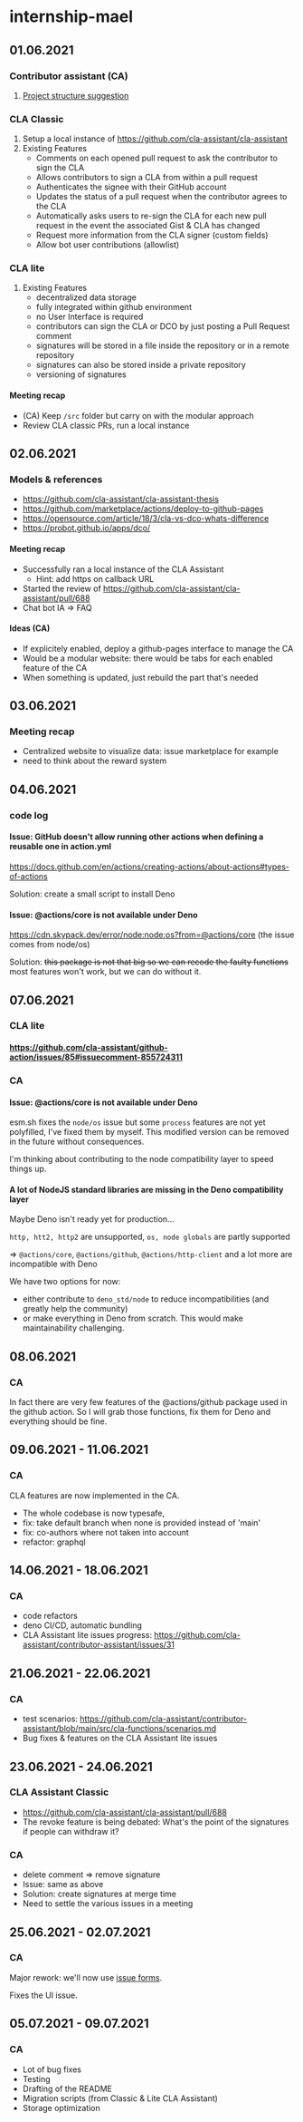# internship-mael

## 01.06.2021 
### Contributor assistant (CA)
1. [Project structure suggestion](https://github.com/cla-assistant/contributor-assistant/issues/14)

### CLA Classic
1. Setup a local instance of https://github.com/cla-assistant/cla-assistant  
2. Existing Features
    - Comments on each opened pull request to ask the contributor to sign the CLA
    - Allows contributors to sign a CLA from within a pull request
    - Authenticates the signee with their GitHub account
    - Updates the status of a pull request when the contributor agrees to the CLA
    - Automatically asks users to re-sign the CLA for each new pull request in the event the associated Gist & CLA has changed
    - Request more information from the CLA signer (custom fields)
    - Allow bot user contributions (allowlist)

### CLA lite
1. Existing Features
    - decentralized data storage
    - fully integrated within github environment
    - no User Interface is required
    - contributors can sign the CLA or DCO by just posting a Pull Request comment
    - signatures will be stored in a file inside the repository or in a remote repository
    - signatures can also be stored inside a private repository
    - versioning of signatures

#### Meeting recap
 - (CA) Keep `/src` folder but carry on with the modular approach
 - Review CLA classic PRs, run a local instance

## 02.06.2021
### Models & references
 - https://github.com/cla-assistant/cla-assistant-thesis
 - https://github.com/marketplace/actions/deploy-to-github-pages
 - https://opensource.com/article/18/3/cla-vs-dco-whats-difference
 - https://probot.github.io/apps/dco/

#### Meeting recap
 - Successfully ran a local instance of the CLA Assistant
   - Hint: add https on callback URL
 - Started the review of https://github.com/cla-assistant/cla-assistant/pull/688
 - Chat bot IA => FAQ

#### Ideas (CA)
  - If explicitely enabled, deploy a github-pages interface to manage the CA
  - Would be a modular website: there would be tabs for each enabled feature of the CA
  - When something is updated, just rebuild the part that's needed

## 03.06.2021
### Meeting recap
 - Centralized website to visualize data: issue marketplace for example
 - need to think about the reward system

## 04.06.2021
### code log

#### Issue: GitHub doesn't allow running other actions when defining a reusable one in action.yml
https://docs.github.com/en/actions/creating-actions/about-actions#types-of-actions

Solution: create a small script to install Deno

#### Issue: @actions/core is not available under Deno
https://cdn.skypack.dev/error/node:node:os?from=@actions/core
(the issue comes from node/os)

Solution: ~~this package is not that big so we can recode the faulty functions~~
most features won't work, but we can do without it.

## 07.06.2021

### CLA lite
#### https://github.com/cla-assistant/github-action/issues/85#issuecomment-855724311

### CA

#### Issue: @actions/core is not available under Deno

esm.sh fixes the `node/os` issue but some `process` features are not yet polyfilled, I've fixed them by myself. This modified version can be removed in the future without consequences.

I'm thinking about contributing to the node compatibility layer to speed things up.

#### A lot of NodeJS standard libraries are missing in the Deno compatibility layer

Maybe Deno isn't ready yet for production...

`http, htt2, http2` are unsupported, `os, node globals` are partly supported

=> `@actions/core`, `@actions/github`, `@actions/http-client` and a lot more are incompatible with Deno

We have two options for now:
 - either contribute to `deno_std/node` to reduce incompatibilities (and greatly help the community)
 - or make everything in Deno from scratch. This would make maintainability challenging.

## 08.06.2021

### CA

In fact there are very few features of the @actions/github package used in the github action. So I will grab those functions, fix them for Deno and everything should be fine.

## 09.06.2021 - 11.06.2021

### CA

CLA features are now implemented in the CA.

 - The whole codebase is now typesafe,
 - fix: take default branch when none is provided instead of 'main'
 - fix: co-authors where not taken into account
 - refactor: graphql

## 14.06.2021 - 18.06.2021

### CA

- code refactors
- deno CI/CD, automatic bundling
- CLA Assistant lite issues progress: https://github.com/cla-assistant/contributor-assistant/issues/31

## 21.06.2021 - 22.06.2021

### CA

- test scenarios: https://github.com/cla-assistant/contributor-assistant/blob/main/src/cla-functions/scenarios.md
- Bug fixes & features on the CLA Assistant lite issues

## 23.06.2021 - 24.06.2021

### CLA Assistant Classic

 - https://github.com/cla-assistant/cla-assistant/pull/688
 - The revoke feature is being debated: What's the point of the signatures if people can withdraw it?

### CA

 - delete comment => remove signature
 - Issue: same as above
 - Solution: create signatures at merge time
 - Need to settle the various issues in a meeting

## 25.06.2021 - 02.07.2021

### CA

Major rework: we'll now use [issue forms](https://docs.github.com/en/communities/using-templates-to-encourage-useful-issues-and-pull-requests/configuring-issue-templates-for-your-repository).

Fixes the UI issue.

## 05.07.2021 - 09.07.2021

### CA

 - Lot of bug fixes
 - Testing
 - Drafting of the README
 - Migration scripts (from Classic & Lite CLA Assistant)
 - Storage optimization


